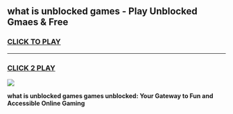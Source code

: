 
## what is unblocked games - Play Unblocked Gmaes & Free
<h3>
<a href="https://premium.freeplayer.one?title=what_is_unblocked_games&ref=20F">CLICK TO PLAY</a></h3>
<hr>

<h3>
<a href="https://premium.freeplayer.one?title=what_is_unblocked_games&ref=20F">CLICK 2 PLAY</a>
  
</h3>

<a href="https://premium.freeplayer.one?title=what_is_unblocked_games&ref=20F/"><img src="https://clearcache.store/games.png"></a>


**what is unblocked games games unblocked: Your Gateway to Fun and Accessible Online Gaming**
